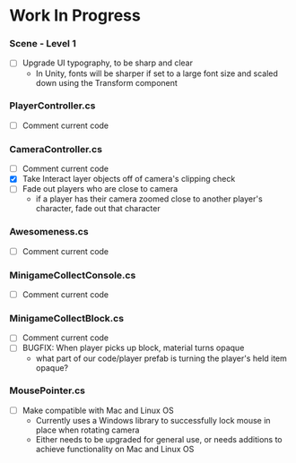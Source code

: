 ﻿# Work In Progress

### Scene - Level 1
- [ ] Upgrade UI typography, to be sharp and clear
    - In Unity, fonts will be sharper if set to a large font size and scaled down using the Transform component



### PlayerController.cs
- [ ] Comment current code



### CameraController.cs
- [ ] Comment current code
- [x] Take Interact layer objects off of camera's clipping check
- [ ] Fade out players who are close to camera
    - if a player has their camera zoomed close to another player's character, fade out that character



### Awesomeness.cs
- [ ] Comment current code



### MinigameCollectConsole.cs
- [ ] Comment current code



### MinigameCollectBlock.cs
- [ ] Comment current code
- [ ] BUGFIX: When player picks up block, material turns opaque
    - what part of our code/player prefab is turning the player's held item opaque?



### MousePointer.cs
- [ ] Make compatible with Mac and Linux OS
    - Currently uses a Windows library to successfully lock mouse in place when rotating camera
	- Either needs to be upgraded for general use, or needs additions to achieve functionality on Mac and Linux OS